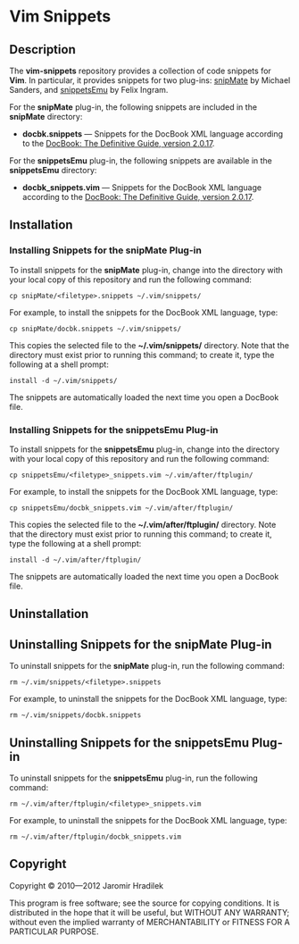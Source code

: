 # Vim Snippets

## Description

The **vim-snippets** repository provides a collection of code snippets for **Vim**. In particular, it provides snippets for two plug-ins: [snipMate](http://www.vim.org/scripts/script.php?script_id=2540) by Michael Sanders, and [snippetsEmu](http://www.vim.org/scripts/script.php?script_id=1318) by Felix Ingram.

For the **snipMate** plug-in, the following snippets are included in the **snipMate** directory:

* **docbk.snippets** — Snippets for the DocBook XML language according to the [DocBook: The Definitive Guide, version 2.0.17](http://www.docbook.org/tdg/).

For the **snippetsEmu** plug-in, the following snippets are available in the **snippetsEmu** directory:

* **docbk_snippets.vim** — Snippets for the DocBook XML language according to the [DocBook: The Definitive Guide, version 2.0.17](http://www.docbook.org/tdg/).

## Installation

### Installing Snippets for the snipMate Plug-in

To install snippets for the **snipMate** plug-in, change into the directory with your local copy of this repository and run the following command:

    cp snipMate/<filetype>.snippets ~/.vim/snippets/

For example, to install the snippets for the DocBook XML language, type:

    cp snipMate/docbk.snippets ~/.vim/snippets/

This copies the selected file to the **~/.vim/snippets/** directory. Note that the directory must exist prior to running this command; to create it, type the following at a shell prompt:

    install -d ~/.vim/snippets/

The snippets are automatically loaded the next time you open a DocBook file.

### Installing Snippets for the snippetsEmu Plug-in

To install snippets for the **snippetsEmu** plug-in, change into the directory with your local copy of this repository and run the following command:

    cp snippetsEmu/<filetype>_snippets.vim ~/.vim/after/ftplugin/

For example, to install the snippets for the DocBook XML language, type:

    cp snippetsEmu/docbk_snippets.vim ~/.vim/after/ftplugin/

This copies the selected file to the **~/.vim/after/ftplugin/** directory. Note that the directory must exist prior to running this command; to create it, type the following at a shell prompt:

    install -d ~/.vim/after/ftplugin/

The snippets are automatically loaded the next time you open a DocBook file.

## Uninstallation

## Uninstalling Snippets for the snipMate Plug-in

To uninstall snippets for the **snipMate** plug-in, run the following command:

    rm ~/.vim/snippets/<filetype>.snippets

For example, to uninstall the snippets for the DocBook XML language, type:

    rm ~/.vim/snippets/docbk.snippets

## Uninstalling Snippets for the snippetsEmu Plug-in

To uninstall snippets for the **snippetsEmu** plug-in, run the following command:

    rm ~/.vim/after/ftplugin/<filetype>_snippets.vim

For example, to uninstall the snippets for the DocBook XML language, type:

    rm ~/.vim/after/ftplugin/docbk_snippets.vim

## Copyright

Copyright © 2010—2012 Jaromir Hradilek

This program is free software; see the source for copying conditions. It is distributed in the hope that it will be useful, but WITHOUT ANY WARRANTY; without even the implied warranty of MERCHANTABILITY or FITNESS FOR A PARTICULAR PURPOSE.
